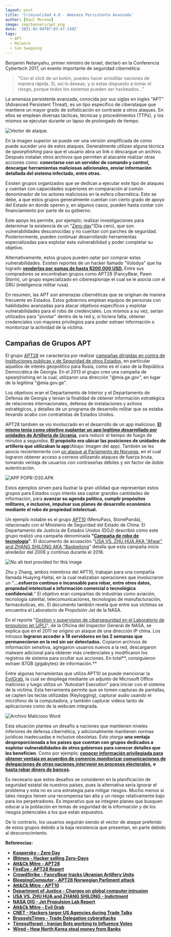 ```yaml
---
layout: post
title: 'Criminalidad 4.0 - Amenaza Persistente Avanzada'
author: [Raul Moreno]
image: img/banners/apt.png
date: '2021-02-04T07:03:47.149Z'
tags:
  - APT
  - Malware
  - Sim Swapping
---
```


Benjamin Netanyahu, primer ministro de Israel, declaró en la Conferencia Cybertech 2017, un evento importante de seguridad cibernética: 
>"Con el click de un botón, puedes hacer arrodillar naciones de manera rápida. Si, así lo deseas; y si estas dispuesto a tomar el riesgo, porque todos los sistemas pueden ser hackeados..."

La amenaza persistente avanzada, conocida por sus siglas en ingles "APT" (Advanced Persistent Threat), es un tipo especifico de ciberataque que mantiene un mayor grado de sofisticación en contraste a otros ataques. En ellos se emplean diversas tácticas, técnicas y procedimientos (TTPs), y los mismos se ejecutan durante un lapso de prolongado de tiempo.

![Vector de ataque.](https://media.licdn.com/dms/image/C5612AQFtapJbr8oZJg/article-inline_image-shrink_1000_1488/0/1610480776116?e=1684972800&v=beta&t=jr11MjV0WxXlPXzFQ2tRCmUn7me8eDkfTtmWaYw6-AE)

En la imagen superior se puede ver una versión simplificada de cómo puede suceder uno de estos ataques. Generalmente utilizan alguna técnica de *spearphishing* para que el usuario abra un link o descargue un archivo. Después instalan otros archivos que permiten al atacante realizar otras acciones como: **conectarse con un servidor de comando y control, descargar herramientas maliciosas adicionales, enviar información detallada del sistema infectado, entre otras.**

Existen grupos organizados que se dedican a ejecutar este tipo de ataques y cuentan con capacidades superiores en comparación al común denominador de los actores maliciosos en la esfera cibernética. Esto se debe, a que estos grupos generalmente cuentan con cierto grado de apoyo del Estado en donde operen y, en algunos casos, pueden hasta contar con financiamiento por parte de su gobierno.

Este apoyo les permite, por ejemplo; realizar investigaciones para determinar la existencia de un "[Zero-day](https://usa.kaspersky.com/resource-center/definitions/zero-day-exploit)"(Dia cero), que son vulnerabilidades desconocidas y no cuentan con parches de seguridad. Posteriormente, pueden continuar desarrollando herramientas especializadas para explotar esta vulnerabilidad y poder completar su objetivo.

Alternativamente, estos grupos pueden optar por comprar estas vulnerabilidades. Existen reportes de un hacker llamado "Volodya" que ha logrado [**venderlas por sumas de hasta $200,000 USD.**](https://www.ibtimes.com/hacker-selling-windows-zero-days-worlds-most-dangerous-hacker-groups-2789374) Entre sus compradores se encontraban grupos como APT28 (FancyBear, Pawn Storm), un grupo especializado en ciberespionaje el cual se le asocia con el GRU (inteligencia militar rusa).

En resumen, las APT son amenazas cibernéticas que se originan de manera frecuente en Estados. Estos gobiernos emplean equipos de personas con habilidades avanzadas para atacar objetivos específicos y explotar vulnerabilidades para el robo de credenciales. Los mismos a su vez, serian utilizados para "pivotar" dentro de la red y, si hiciera falta, obtener credenciales con mayores privilegios para poder extraer información o monitorizar la actividad de la víctima.

**Campañas de Grupos APT**
--------------------------

El grupo [APT28](https://attack.mitre.org/groups/G0007/) se caracteriza por realizar [campañas dirigidas en contra de Instituciones publicas y de Seguridad de otros Estados,](https://www.fireeye.com/content/dam/fireeye-www/global/en/current-threats/pdfs/rpt-apt28.pdf) en particular aquellos de interés geopolítico para Rusia, como es el caso de la República Democrática de Georgia. En el 2013 el grupo creo una campaña de spearphishing en la cual, utilizaron una dirección "@mia.ge.gov", en lugar de la legitima "@mia.gov.ge".

Los objetivos eran el Departamento de Interior y el Departamento de Defensa de Georgia y tenían la finalidad de obtener información estratégica de relaciones internacionales, defensa de instalaciones y activos estratégicos, y detalles de un programa de desarrollo militar que se estaba llevando acabo con contratistas de Estados Unidos.

APT28 también se vio involucrado en el desarrollo de un app malicioso. [**El mismo tenia como objetivo suplantar un app legitimo desarrollado por unidades de Artillería de Ucrania**](https://www.crowdstrike.com/wp-content/brochures/FancyBearTracksUkrainianArtillery.pdf), para reducir el tiempo de fuego de minutos a segundos. **El propósito era ubicar las posiciones de unidades de artillería que utilizaban la app**(Abajo: Imagen del app). También se les asocio recientemente con [un ataque al Parlamento de Noruega,](https://www.bleepingcomputer.com/news/security/norway-russian-apt28-state-hackers-likely-behind-parliament-attack/) en el cual lograron obtener acceso a correos utilizando ataques de fuerza bruta, tomando ventaja de usuarios con contraseñas débiles y sin factor de doble autenticación.

![APP POPR-D30.APK](https://media.licdn.com/dms/image/C5612AQGm0fKsASOFag/article-inline_image-shrink_1000_1488/0/1610483205735?e=1684972800&v=beta&t=ea3dgBRFxnEkaI_cyl7F5zviNM0ILxGQUykLiAPO8-A)

Estos ejemplos sirven para ilustrar la gran utilidad que representan estos grupos para Estados cuyo interés sea captar grandes cantidades de información, para **avanzar su agenda política, cumplir propósitos militares, e inclusive, impulsar sus planes de desarrollo económico mediante el robo de propiedad intelectual.**

Un ejemplo notable es el grupo [APT10](https://attack.mitre.org/groups/G0045/) (MenuPass, StonePanda), relacionado con el Ministerio de Seguridad del Estado de China. El Departamento de Justicia de Estados Unidos (DOJ) describió cómo este grupo realizó una campaña denominada **"**[**Campaña de robo de tecnología**](https://www.justice.gov/opa/pr/two-chinese-hackers-associated-ministry-state-security-charged-global-computer-intrusion)**"**. El documento de acusación "[USA VS. ZHU HUA AKA "Afwar" and ZHANG SHILONG AKA "Baobeilong](https://www.justice.gov/opa/press-release/file/1121706/download)" detalla que esta campaña inicio alrededor del 2006 y continuo durante el 2018.

![No alt text provided for this image](https://media.licdn.com/dms/image/C5612AQH0WniRgNP8gA/article-inline_image-shrink_1000_1488/0/1610478786018?e=1684972800&v=beta&t=1sbVnMreTfYSEqiOF2ro9EYa-VVH0s-Lo-U98TgxHbM)

Zhu y Zhang, ambos miembros del APT10, trabajan para una compañía llamada Huaying Haitai, en la cual realizaban operaciones que involucraron un "**...esfuerzo continuo e incansable para robar, entre otros datos, propiedad intelectual e información comercial o tecnológica confidencial.**" El objetivo eran compañías de industrias como aviación, tecnología satelital, telecomunicaciones, tecnologías de manufacturación, farmacéuticas, etc. El documento también revela que entre sus víctimas se encuentra el Laboratorio de Propulsión Jet de la NASA.

En el reporte "[Gestion y supervision de ciberseguridad en el Laboratorio de propulsion jet (JPL)](https://oig.nasa.gov/docs/IG-19-022.pdf)", de la Oficina del Inspector General de NASA, se explica que en el 2011 se origino un ataque de una dirección IP china. Los intrusos **lograron acceder a 18 servidores en las 2 semanas que permanecieron en la red sin ser detectados.** Copiaron archivos de información sensitiva, agregaron usuarios nuevos a la red, descargaron malware adicional para obtener más credenciales y modificaron los registros de sistema para ocultar sus acciones. En total**, consiguieron extraer 87GB (gigabytes) de información.**

Entre algunas herramientas que utiliza APT10 se puede mencionar la [EvilGrab,](https://attack.mitre.org/software/S0152/) la cual se despliega mediante un adjunto de Microsoft Office malicioso y luego utiliza un "Autostart Execution" para iniciar con el sistema de la víctima. Esta herramienta permite que se tomen capturas de pantallas, se capten las teclas utilizadas (Keylogging), capturar audio usando el micrófono de la computadora, y también capturar videos tanto de aplicaciones como de la webcam integrada.

![Archivo Malicioso Word](https://media.licdn.com/dms/image/C5612AQHcurXxFwryFg/article-inline_image-shrink_1000_1488/0/1610478625918?e=1684972800&v=beta&t=rzFIgp1vBiFMD3BgqofYL0BkTnxBa7voJgOYTpfjDmE)

Esta situación plantea un desafío a naciones que mantienen niveles inferiores de defensa cibernética, y adicionalmente mantienen normas jurídicas inadecuadas e inclusive obsoletas. Esto otorga **una ventaja desproporcionada a los países que cuentan con grupos dedicados a explotar vulnerabilidades de otros gobiernos para conocer detalles que les beneficien**. Como por ejemplo; [**conocer información privilegiada para obtener ventaja en acuerdos de comercio,**](https://www.cnet.com/news/chinese-hackers-targeted-us-agencies-during-trade-talks/)[**monitorizar comunicaciones de delegaciones de otras naciones,**](https://www.brusselstimes.com/news/belgium-all-news/80042/foreign-affairs-office-knows-about-cyberattacks/)[**intervenir en procesos electorales,**](https://www.timesofisrael.com/hundreds-of-iranian-bots-working-to-influence-israeli-voters-report/) **o** [**hasta robar dinero de bancos**](https://www.wired.com/story/how-north-korea-robs-banks-around-world/)**.**

Es necesario que estos desafíos se consideren en la planificación de seguridad estatal de nuestros países, pues la alternativa seria ignorar el problema y esta no es una estrategia para mitigar riesgos. Mucho menos si tales riesgos tienen una recompensa tan alta y un riesgo relativamente bajo para los perpetradores. Es imperativo que se integren planes que busquen educar a la población en temas de seguridad de la información y de los riesgos potenciales a los que están expuestos.

De lo contrario, los usuarios seguirán siendo el vector de ataque preferido de estos grupos debido a la baja resistencia que presentan, en parte debido al desconocimiento.

**Referencias:**

-   [**Kaspersky - Zero Day**](https://usa.kaspersky.com/resource-center/definitions/zero-day-exploit)
-   [**IBtimes - Hacker selling Zero-Days**](https://www.ibtimes.com/hacker-selling-windows-zero-days-worlds-most-dangerous-hacker-groups-2789374)
-   [**Att&Ck Mitre - APT28**](https://attack.mitre.org/groups/G0007/)
-   [**FireEye - APT28 Report**](https://www.fireeye.com/content/dam/fireeye-www/global/en/current-threats/pdfs/rpt-apt28.pdf)
-   [**CrowdStrike - FancyBear tracks Ukranian Artillery Units**](https://www.crowdstrike.com/wp-content/brochures/FancyBearTracksUkrainianArtillery.pdf)
-   [**BleepingComputer - APT28 Norwegian Parliment attack**](https://www.bleepingcomputer.com/news/security/norway-russian-apt28-state-hackers-likely-behind-parliament-attack/)
-   [**Att&Ck Mitre - APT10**](https://attack.mitre.org/groups/G0045/)
-   [**Department of Justice - Charges on global computer intrusion**](https://www.justice.gov/opa/pr/two-chinese-hackers-associated-ministry-state-security-charged-global-computer-intrusion)
-   [**USA VS. ZHU HUA and ZHANG SHILONG - Indictment**](https://www.justice.gov/opa/press-release/file/1121706/download)
-   [**NASA OIG - Jet Propulsion Lab Report**](https://oig.nasa.gov/docs/IG-19-022.pdf)
-   [**Att&Ck Mitre - Evil Grab**](https://attack.mitre.org/software/S0152/)
-   [**CNET - Hackers targer US Agencies during Trade Talks**](https://www.cnet.com/news/chinese-hackers-targeted-us-agencies-during-trade-talks/)
-   [**BrusselsTimes - Trade Delegation cyberattacks**](https://www.brusselstimes.com/news/belgium-all-news/80042/foreign-affairs-office-knows-about-cyberattacks/)
-   [**TimesofIsrael - Iranian Bots working to Influence Votes**](https://www.timesofisrael.com/hundreds-of-iranian-bots-working-to-influence-israeli-voters-report/)
-   [**Wired - How North Korea steal money from Banks**](https://www.wired.com/story/how-north-korea-robs-banks-around-world/)